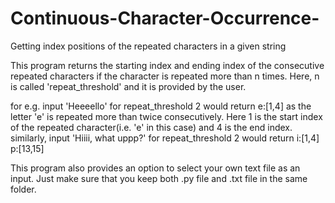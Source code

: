 # Continuous-Character-Occurrence-
Getting index positions of the repeated characters in a given string

This program returns the starting index and ending index of the 
consecutive repeated characters if the character is repeated more than n times.
Here, n is called 'repeat_threshold' and it is provided by the user.

for e.g. input 'Heeeello' for repeat_threshold 2 would return e:[1,4] 
as the letter 'e' is repeated more than twice consecutively. Here 1 is 
the start index of the repeated character(i.e. 'e' in this case) and 
4 is the end index. 
similarly, input 'Hiiii, what uppp?' for repeat_threshold 2 would 
return i:[1,4] p:[13,15]

This program also provides an option to select your own text file as an
input. Just make sure that you keep both .py file and .txt file in the same 
folder.
